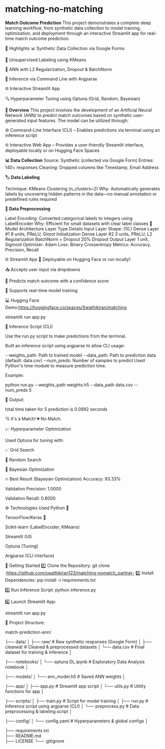 # matching-no-matching

**Match Outcome Prediction**
This project demonstrates a complete deep learning workflow, from synthetic data collection to model training, optimization, and deployment through an interactive Streamlit app for real-time match outcome prediction.

📌 Highlights
📊 Synthetic Data Collection via Google Forms

🧠 Unsupervised Labeling using KMeans

🔐 ANN with L2 Regularization, Dropout & BatchNorm

🧪 Inference via Command Line with Argparse

🌐 Interactive Streamlit App

🔍 Hyperparameter Tuning using Optuna (Grid, Random, Bayesian)

**🎯 Overview**
This project involves the development of an Artificial Neural Network (ANN) to predict match outcomes based on synthetic user-generated input features. The model can be utilized through:

⚙ Command-Line Interface (CLI) – Enables predictions via terminal using an inference script

🌐 Interactive Web App – Provides a user-friendly Streamlit interface, deployable locally or on Hugging Face Spaces

**📊 Data Collection**
Source: Synthetic (collected via Google Form)
Entries: 140+ responses
Cleaning: Dropped columns like Timestamp, Email Address

**🏷 Data Labeling**

Technique: KMeans Clustering (n_clusters=2)
Why: Automatically generates labels by uncovering hidden patterns in the data—no manual annotation or predefined rules required

**🔧 Data Preprocessing**

Label Encoding: Converted categorical labels to integers using LabelEncoder
Why: Efficient for small datasets with clear label classes
🧠 Model Architecture
Layer Type	Details
Input Layer	Shape: (10,)
Dense Layer #1	8 units, PReLU, Glorot Initialization
Dense Layer #2	3 units, PReLU, L2 Regularization
BatchNorm + Dropout	20% Dropout
Output Layer	1 unit, Sigmoid
Optimizer: Adam
Loss: Binary Crossentropy
Metrics: Accuracy, Precision, Recall

🌐 Streamlit App
🚀 Deployable on Hugging Face or run locally!:

📥 Accepts user input via dropdowns

🔮 Predicts match outcome with a confidence score

🧠 Supports real-time model training

💻 Hugging Face Demo:https://huggingface.co/spaces/Swathikiran/matching

streamlit run app.py

🧪 Inference Script (CLI)

Use the run.py script to make predictions from the terminal.


Built an inference script using argparse to allow CLI usage:


--weights_path: Path to trained model
--data_path: Path to prediction data (default: data.csv)
--num_preds: Number of samples to predict
Used Python's time module to measure prediction time.

Example:

python run.py --weights_path weights.h5 --data_path data.csv --num_preds 5

🧠 Output:

total time taken for 5 prediction is 0.0892 seconds

💘 It's a Match!
💔 No Match.

📈 Hyperparameter Optimization

Used Optuna for tuning with:

✅ Grid Search

🎲 Random Search

🔁 Bayesian Optimization

🔥 Best Result (Bayesian Optimization)
Accuracy: 93.33%

Validation Precision: 1.0000

Validation Recall: 0.8000

⚙ Technologies Used
Python 🐍

TensorFlow/Keras 🧠

Scikit-learn (LabelEncoder, KMeans)

Streamlit (UI)

Optuna (Tuning)

Argparse (CLI interface)

🚀 Getting Started
1️⃣ Clone the Repository:
git clone :https://github.com/swathikiran123/matching-nomatch_partner-
2️⃣ Install Dependencies:
pip install -r requirements.txt

3️⃣ Run Inference Script:
python inference.py 

4️⃣ Launch Streamlit App:

streamlit run app.py

📂 Project Structure:

match-prediction-ann/

├── data/
│   ├── raw/                 # Raw synthetic responses (Google Form)
│   ├── cleaned/             # Cleaned & preprocessed datasets
│   └── data.csv            # Final dataset for training & inference
│

├── notebooks/
│   └── optuna DL.ipynb           # Exploratory Data Analysis notebook
│

├── models/
│   └── ann_model.h5        # Saved ANN weights
│

├── app/
│   ├── app.py             # Streamlit app script
│   └── utils.py           # Utility functions for app
│

├── scripts/
│   ├── train.py          # Script for model training
│   ├── run.py            # Inference script using argparse (CLI)
│   └── preprocess.py     # Data preprocessing & labeling script
│

├── config/
│   └── config.yaml       # Hyperparameters & global configs
│

├── requirements.txt     
├── README.md           
├── LICENSE
└── .gitignore

